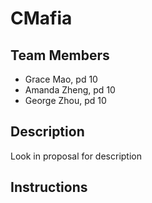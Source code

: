 # CMafia
## Team Members
* Grace Mao, pd 10
* Amanda Zheng, pd 10
* George Zhou, pd 10

## Description
Look in proposal for description

## Instructions
